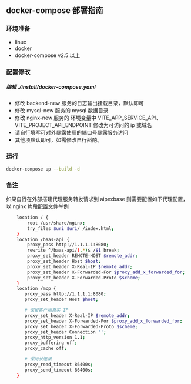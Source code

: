 ## docker-compose 部署指南

### 环境准备
- linux
- docker
- docker-compose v2.5 以上


### 配置修改


##### 编辑 ./install/docker-compose.yaml

- 修改 backend-new 服务的日志输出挂载目录，默认即可
- 修改 mysql-new 服务的 mysql 数据目录
- 修改 nginx-new 服务的 环境变量中 VITE_APP_SERVICE_API、VITE_PROJECT_API_ENDPOINT 修改为可访问的 ip 或域名
- 请自行填写可对外暴露使用的端口号暴露服务访问
- 其他项默认即可，如需修改自行斟酌。

### 运行
```bash
docker-compose up --build -d
```


### 备注
如果自行在外部搭建代理服务转发请求到 aipexbase 则需要配置如下代理配置，以 nginx 片段配置文件举例
```bash
    location / {
        root /usr/share/nginx;
        try_files $uri $uri/ /index.html;
    }
    location /baas-api {
        proxy_pass http://1.1.1.1:8080;
        rewrite ^/baas-api/(.*)$ /$1 break;
        proxy_set_header REMOTE-HOST $remote_addr;
        proxy_set_header Host $host;
        proxy_set_header X-Real-IP $remote_addr;
        proxy_set_header X-Forwarded-For $proxy_add_x_forwarded_for;
        proxy_set_header X-Forwarded-Proto $scheme;
    }
    location /mcp {
       proxy_pass http://1.1.1.1:8080;
       proxy_set_header Host $host;

       # 保留客户端真实 IP
       proxy_set_header X-Real-IP $remote_addr;
       proxy_set_header X-Forwarded-For $proxy_add_x_forwarded_for;
       proxy_set_header X-Forwarded-Proto $scheme;
       proxy_set_header Connection '';
       proxy_http_version 1.1;
       proxy_buffering off;
       proxy_cache off;

       # 保持长连接
       proxy_read_timeout 86400s;
       proxy_send_timeout 86400s;
    }
```


